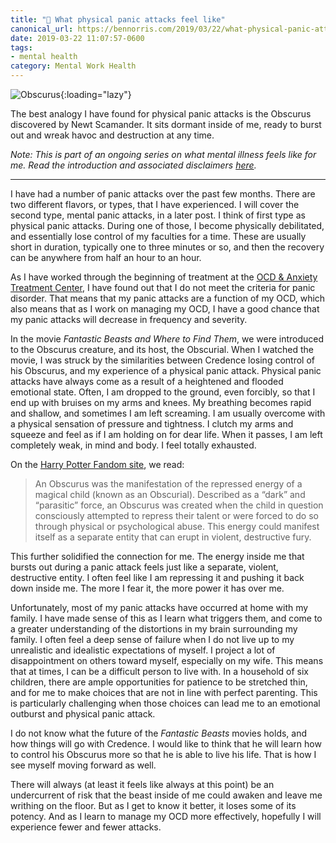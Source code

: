 ```yaml
---
title: "💮 What physical panic attacks feel like"
canonical_url: https://bennorris.com/2019/03/22/what-physical-panic-attacks-feel-like
date: 2019-03-22 11:07:57-0600
tags:
- mental health
category: Mental Work Health
---
```


![Obscurus](https://media.bennorris.com/images/bennorris/uploads/2019/9695a8a2ff.jpg){:loading="lazy"}

The best analogy I have found for physical panic attacks is the Obscurus discovered by Newt Scamander. It sits dormant inside of me, ready to burst out and wreak havoc and destruction at any time.

*Note: This is part of an ongoing series on what mental illness feels like for me. Read the introduction and associated disclaimers [here](https://www.bennorris.com/2019/03/18/what-mental-illness-feels-like).*

***

I have had a number of panic attacks over the past few months. There are two different flavors, or types, that I have experienced. I will cover the second type, mental panic attacks, in a later post. I think of first type as physical panic attacks. During one of those, I become physically debilitated, and essentially lose control of my faculties for a time. These are usually short in duration, typically one to three minutes or so, and then the recovery can be anywhere from half an hour to an hour.

As I have worked through the beginning of treatment at the [OCD & Anxiety Treatment Center](https://www.theocdandanxietytreatmentcenter.com/), I have found out that I do not meet the criteria for panic disorder. That means that my panic attacks are a function of my OCD, which also means that as I work on managing my OCD, I have a good chance that my panic attacks will decrease in frequency and severity.

In the movie *Fantastic Beasts and Where to Find Them*, we were introduced to the Obscurus creature, and its host, the Obscurial. When I watched the movie, I was struck by the similarities between Credence losing control of his Obscurus, and my experience of a physical panic attack. Physical panic attacks have always come as a result of a heightened and flooded emotional state. Often, I am dropped to the ground, even forcibly, so that I end up with bruises on my arms and knees. My breathing becomes rapid and shallow, and sometimes I am left screaming. I am usually overcome with a physical sensation of pressure and tightness. I clutch my arms and squeeze and feel as if I am holding on for dear life. When it passes, I am left completely weak, in mind and body. I feel totally exhausted.

On the [Harry Potter Fandom site](https://harrypotter.fandom.com/wiki/Obscurus), we read:

> An Obscurus was the manifestation of the repressed energy of a magical child (known as an Obscurial). Described as a “dark” and “parasitic” force, an Obscurus was created when the child in question consciously attempted to repress their talent or were forced to do so through physical or psychological abuse. This energy could manifest itself as a separate entity that can erupt in violent, destructive fury.

This further solidified the connection for me. The energy inside me that bursts out during a panic attack feels just like a separate, violent, destructive entity. I often feel like I am repressing it and pushing it back down inside me. The more I fear it, the more power it has over me.

Unfortunately, most of my panic attacks have occurred at home with my family. I have made sense of this as I learn what triggers them, and come to a greater understanding of the distortions in my brain surrounding my family. I often feel a deep sense of failure when I do not live up to my unrealistic and idealistic expectations of myself. I project a lot of disappointment on others toward myself, especially on my wife. This means that at times, I can be a difficult person to live with. In a household of six children, there are ample opportunities for patience to be stretched thin, and for me to make choices that are not in line with perfect parenting. This is particularly challenging when those choices can lead me to an emotional outburst and physical panic attack.

I do not know what the future of the *Fantastic Beasts* movies holds, and how things will go with Credence. I would like to think that he will learn how to control his Obscurus more so that he is able to live his life. That is how I see myself moving forward as well.

There will always (at least it feels like always at this point) be an undercurrent of risk that the beast inside of me could awaken and leave me writhing on the floor. But as I get to know it better, it loses some of its potency. And as I learn to manage my OCD more effectively, hopefully I will experience fewer and fewer attacks.